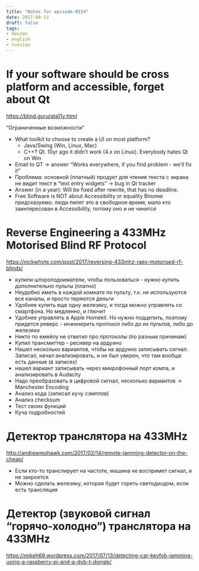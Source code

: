 ```yaml
---
title: "Notes for episode-0154"
date: 2017-08-13
draft: false
tags:
- devzen
- english
- russian
---
```


# If your software should be cross platform and accessible, forget about Qt
https://blind.guru/qta11y.html

“Ограниченные возможности”
- What toolkit to choose to create a UI on most platform?
    - Java/Swing (Win, Linux, Mac)
    - C++? Qt. 10yr ago it didn’t work (4.x on Linux). Everybody hates Qt on Win
- Email to QT -> answer “Works everywhere, if you find problem - we’ll fix it”
- Проблема: основной (платный) продукт для чтения текста с экрана не видит текст в “text entry widgets” -> bug in Qt tracker
- Answer (in a year): Will be fixed after rewrite, that has no deadline.
- Free Software is NOT about Accessibility or equality
Вполне предсказуемо: люди пилят это в свободное время, мало кто заинтересован в Accessibility, потому оно и не чинится

# Reverse Engineering a 433MHz Motorised Blind RF Protocol
https://nickwhyte.com/post/2017/reversing-433mhz-raex-motorised-rf-blinds/

- купили штороподниматели, чтобы пользоваться - нужно купить дополнительно пульты (платно)
- Неудобно иметь в каждой комнате по пульту, т.к. не используются все каналы, и просто теряются деньги
- Удобнее купить еще одну железяку, и тогда можно управлять со смартфона. Но медленно, и глючит
- Удобнее управлять в Apple Homekit. Но нужно подцепить, поэтому придется реверс - инженерить протокол либо до их пультов, либо до железяки
- Никто по емейлу не ответил про протоколы (по разным причинам)
- Купил трансмиттер - ресивер на ардуино
- Нашел несколько вариантов, чтобы на ардуино записывать сигнал. Записал, начал анализировать, и не был уверен, что там вообще есть данные (в записях)
- нашел вариант записывать через микрофонный порт компа, и анализировать в Audacity
- Надо преобразовать в цифровой сигнал, несколько вариантов -> Manchester Encoding
- Анализ кода (записал кучу сэмплов)
- Анализ checksum
- Тест своих функций
- Куча подробностей

# Детектор транслятора на 433MHz
http://andrewmohawk.com/2017/02/14/remote-jamming-detector-on-the-cheap/

- Если кто-то транслирует на частоте, машина не воспримет сигнал, и не закроется
- Можно сделать железяку, которая будет гореть светодиодом, если есть трансляция

# Детектор (звуковой сигнал “горячо-холодно”) транслятора на 433MHz
https://mikeh69.wordpress.com/2017/07/13/detecting-car-keyfob-jamming-using-a-raspberry-pi-and-a-dvb-t-dongle/
